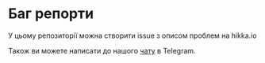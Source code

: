 # Баг репорти

У цьому репозиторії можна створити issue з описом проблем на hikka.io

Також ви можете написати до нашого [чату](https://t.me/hikka_io_chat) в Telegram.
